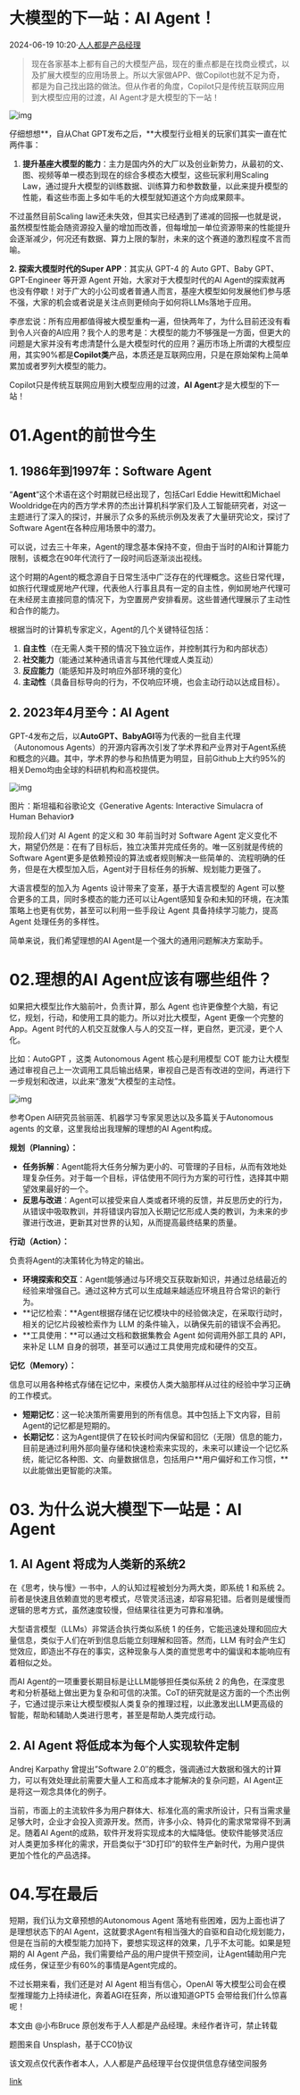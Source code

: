 # 大模型的下一站：AI Agent！





2024-06-19 10:20·[人人都是产品经理](https://www.toutiao.com/c/user/token/MS4wLjABAAAAExPfV9TezI5CLpRTRUvWaWxgySiOsUugrwzBuZqUeXQ/?source=tuwen_detail)

> 现在各家基本上都有自己的大模型产品，现在的重点都是在找商业模式，以及扩展大模型的应用场景上。所以大家做APP、做Copilot也就不足为奇，都是为自己找出路的做法。但从作者的角度，Copilot只是传统互联网应用到大模型应用的过渡，AI Agent才是大模型的下一站！

![img](https://p3-sign.toutiaoimg.com/tos-cn-i-axegupay5k/d9502fac2b044789a8558025ac031a96~noop.image?_iz=58558&from=article.pc_detail&lk3s=953192f4&x-expires=1719468662&x-signature=tBaJNsU2iVX9gJ%2BmW5xytClyktk%3D)

仔细想想**，自从Chat GPT发布之后，**大模型行业相关的玩家们其实一直在忙两件事：

1. **提升基座大模型的能力**：主力是国内外的大厂以及创业新势力，从最初的文、图、视频等单一模态到现在的综合多模态大模型，这些玩家利用Scaling Law，通过提升大模型的训练数据、训练算力和参数数量，以此来提升模型的性能，看这些市面上多如牛毛的大模型就知道这个方向成果颇丰。

不过虽然目前Scaling law还未失效，但其实已经遇到了递减的回报—也就是说，虽然模型性能会随资源投入量的增加而改善，但每增加一单位资源带来的性能提升会逐渐减少，何况还有数据、算力上限的掣肘，未来的这个赛道的激烈程度不言而喻。

**2. 探索大模型时代的Super APP**：其实从 GPT-4 的 Auto GPT、Baby GPT、GPT-Engineer 等开源 Agent 开始，大家对于大模型时代的AI Agent的探索就再也没有停歇！对于广大的小公司或者普通人而言，基座大模型如何发展他们参与感不强，大家的机会或者说是关注点则更倾向于如何将LLMs落地于应用。

李彦宏说：所有应用都值得被大模型重构一遍，但快两年了，为什么目前还没有看到令人兴奋的AI应用？我个人的思考是：大模型的能力不够强是一方面，但更大的问题是大家并没有考虑清楚什么是大模型时代的应用？遍历市场上所谓的大模型应用，其实90%都是**Copilot类**产品，本质还是互联网应用，只是在原始架构上简单累加或者罗列大模型的能力。

Copilot只是传统互联网应用到大模型应用的过渡，**AI Agent**才是大模型的下一站！



# 01.Agent的前世今生

## 1. 1986年到1997年：Software Agent

“**Agent**“这个术语在这个时期就已经出现了，包括Carl Eddie Hewitt和Michael Wooldridge在内的西方学术界的杰出计算机科学家们及人工智能研究者，对这一主题进行了深入的探讨，并展示了众多的系统示例及发表了大量研究论文，探讨了Software Agent在各种应用场景中的潜力。

可以说，过去三十年来，Agent的理念基本保持不变，但由于当时的AI和计算能力限制，该概念在90年代流行了一段时间后逐渐淡出视线。

这个时期的Agent的概念源自于日常生活中广泛存在的代理概念。这些日常代理，如旅行代理或房地产代理，代表他人行事且具有一定的自主性，例如房地产代理可在未经房主直接同意的情况下，为空置房产安排看房。这些普通代理展示了主动性和合作的能力。

根据当时的计算机专家定义，Agent的几个关键特征包括：

1. **自主性**（在无需人类干预的情况下独立运作，并控制其行为和内部状态）
2. **社交能力**（能通过某种通讯语言与其他代理或人类互动）
3. **反应能力**（能感知并及时响应外部环境的变化）
4. **主动性**（具备目标导向的行为，不仅响应环境，也会主动行动以达成目标）。



## 2. 2023年4月至今：AI Agent

GPT-4发布之后，以**AutoGPT、BabyAGI**等为代表的一批自主代理（Autonomous Agents）的开源内容再次引发了学术界和产业界对于Agent系统和概念的兴趣。其中，学术界的参与和热情更为明显，目前Github上大约95%的相关Demo均由全球的科研机构和高校提供。

![img](https://p26-sign.toutiaoimg.com/tos-cn-i-tjoges91tu/da2de6e708451ab2fe69f9b8f517af63~noop.image?_iz=58558&from=article.pc_detail&lk3s=953192f4&x-expires=1719468662&x-signature=dmXvuawXSYWTxiCWjhajr37vbGs%3D)

图片：斯坦福和谷歌论文《Generative Agents: Interactive Simulacra of Human Behavior》

现阶段人们对 AI Agent 的定义和 30 年前当时对 Software Agent 定义变化不大，期望仍然是：在有了目标后，独立决策并完成任务的。唯一区别就是传统的Software Agent更多是依赖预设的算法或者规则解决一些简单的、流程明确的任务，但是在大模型加入后，Agent对于目标任务的拆解、规划能力更强了。

大语言模型的加入为 Agents 设计带来了变革，基于大语言模型的 Agent 可以整合更多的工具，同时多模态的能力还可以让Agent感知复杂和未知的环境，在决策策略上也更有优势，甚至可以利用一些手段让 Agent 具备持续学习能力，提高 Agent 处理任务的多样性。

简单来说，我们希望理想的AI Agent是一个强大的通用问题解决方案助手。



# 02.理想的AI Agent应该有哪些组件？

如果把大模型比作大脑前叶，负责计算，那么 Agent 也许更像整个大脑，有记忆，规划，行动，和使用工具的能力。所以对比大模型，Agent 更像一个完整的 App。Agent 时代的人机交互就像人与人的交互一样，更自然，更沉浸，更个人化。

比如：AutoGPT ，这类 Autonomous Agent 核心是利用模型 COT 能力让大模型通过审视自己上一次调用工具后输出结果，审视自己是否有改进的空间，再进行下一步规划和改进，以此来“激发”大模型的主动性。

![img](https://p3-sign.toutiaoimg.com/tos-cn-i-tjoges91tu/cdabb245e33151fe1140efd3f36d7c5b~noop.image?_iz=58558&from=article.pc_detail&lk3s=953192f4&x-expires=1719468662&x-signature=0y2U7Plv7PL1iK5T8QLcKq6zxDA%3D)

参考Open AI研究员翁丽莲、机器学习专家吴恩达以及多篇关于Autonomous agents 的文章，这里我给出我理解的理想的AI Agent构成。

**规划（Planning）：**

- **任务拆解**：Agent能将大任务分解为更小的、可管理的子目标，从而有效地处理复杂任务。对于每一个目标，评估使用不同行为方案的可行性，选择其中期望效果最好的一个。
- **反思与改进**：Agent可以接受来自人类或者环境的反馈，并反思历史的行为，从错误中吸取教训，并将错误内容加入长期记忆形成人类的教训，为未来的步骤进行改进，更新其对世界的认知，从而提高最终结果的质量。

**行动（Action）：**

负责将Agent的决策转化为特定的输出。

- **环境探索和交互**：Agent能够通过与环境交互获取新知识，并通过总结最近的经验来增强自己。通过这种方式可以生成越来越适应环境且符合常识的新行为。
- **记忆检索：**Agent根据存储在记忆模块中的经验做决定，在采取行动时，相关的记忆片段被检索作为 LLM 的条件输入，以确保先前的错误不会再犯。
- **工具使用：**可以通过文档和数据集教会 Agent 如何调用外部工具的 API，来补足 LLM 自身的弱项，甚至可以通过工具使用完成和硬件的交互。

**记忆（Memory）：**

信息可以用各种格式存储在记忆中，来模仿人类大脑那样从过往的经验中学习正确的工作模式。

- **短期记忆**：这一轮决策所需要用到的所有信息。其中包括上下文内容，目前Agent的记忆都是短期的。
- **长期记忆**：这为Agent提供了在较长时间内保留和回忆（无限）信息的能力，目前是通过利用外部向量存储和快速检索来实现的，未来可以建设一个记忆系统，能记忆各种图、文、向量数据信息，包括用户**用户偏好和工作习惯，**以此能做出更智能的决策。



# 03. 为什么说大模型下一站是：AI Agent

## 1. AI Agent 将成为人类新的系统2

在《思考，快与慢》一书中，人的认知过程被划分为两大类，即系统 1 和系统 2。前者是快速且依赖直觉的思考模式，尽管灵活迅速，却容易犯错。后者则是缓慢而逻辑的思考方式，虽然速度较慢，但结果往往更为可靠和准确。

大型语言模型（LLMs）非常适合执行类似系统 1 的任务，它能迅速处理和回应大量信息，类似于人们在听到信息后能立刻理解和回答。然而，LLM 有时会产生幻觉效应，即造出不存在的事实，这种现象与人类的直觉思考中的偏误和本能响应有着相似之处。

而AI Agent的一项重要长期目标是让LLM能够担任类似系统 2 的角色，在深度思考和分析基础上做出更为复杂和可信的决策。CoT的研究就是这方面的一个杰出例子，它通过提示来让大模型模拟人类复杂的推理过程，以此激发出LLM更高级的智能，帮助和辅助人类进行思考，甚至是帮助人类完成行动。



## 2. AI Agent 将低成本为每个人实现软件定制

Andrej Karpathy 曾提出”Software 2.0″的概念，强调通过大数据和强大的计算力，可以有效处理此前需要大量人工和高成本才能解决的复杂问题，AI Agent正是将这一观念具体化的例子。

当前，市面上的主流软件多为用户群体大、标准化高的需求所设计，只有当需求量足够大时，企业才会投入资源开发。然而，许多小众、特异化的需求常常得不到满足。随着AI Agent的成熟，软件开发将实现成本的大幅降低。使软件能够灵活应对人类更加多样化的需求，开启类似于“3D打印”的软件生产新时代，为用户提供更加个性化的产品选择。



# 04.写在最后

短期，我们认为文章预想的Autonomous Agent 落地有些困难，因为上面也讲了是理想状态下的AI Agent，这就要求Agent有相当强大的自驱和自动化规划能力，但是在当前的大模型能力加持下，要想实现这样的效果，几乎不太可能。如果是短期的 AI Agent 产品，我们需要给产品的用户提供干预空间，让Agent辅助用户完成任务，保证至少有60%的事情是Agent完成的。

不过长期来看，我们还是对 AI Agent 相当有信心，OpenAI 等大模型公司会在模型推理能力上持续进化，奔着AGI在狂奔，所以谁知道GPT5 会带给我们什么惊喜呢！

本文由 @小布Bruce 原创发布于人人都是产品经理。未经作者许可，禁止转载

题图来自 Unsplash，基于CC0协议

该文观点仅代表作者本人，人人都是产品经理平台仅提供信息存储空间服务



[link](https://www.toutiao.com/article/7382033510875398665/?app=news_article&timestamp=1718772652&use_new_style=1&req_id=202406191250525812B590F81142039C1E&group_id=7382033510875398665&share_token=18E75C89-8848-4E0F-99BD-0176383C21E3&tt_from=weixin&utm_source=weixin&utm_medium=toutiao_ios&utm_campaign=client_share&wxshare_count=1&source=m_redirect)
